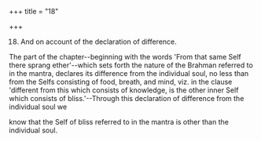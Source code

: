 +++
title = "18"

+++


18. And on account of the declaration of difference.

The part of the chapter--beginning with the words 'From that same Self there sprang ether'--which sets forth the nature of the Brahman referred to in the mantra, declares its difference from the individual soul, no less than from the Selfs consisting of food, breath, and mind, viz. in the clause 'different from this which consists of knowledge, is the other inner Self which consists of bliss.'--Through this declaration of difference from the individual soul we

know that the Self of bliss referred to in the mantra is other than the individual soul.

